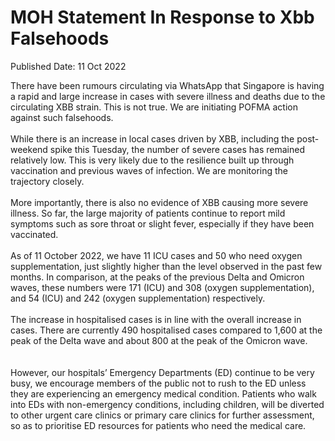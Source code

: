 <html>
    <meta http-equiv="Content-Type" content="text/html; charset=utf-8"/>
    <meta charset="utf-8"/>
    <title>MOH Statement In Response to Xbb Falsehoods</title>
    <body><h1>MOH Statement In Response to Xbb Falsehoods</h1>
    <p>Published Date: 11 Oct 2022</p> <p>There have been rumours circulating via WhatsApp that Singapore is having a rapid and large increase in cases with severe illness and deaths due to the circulating XBB strain.&nbsp;This is not true. We are initiating POFMA action against such falsehoods. <br><br>While there is an increase in local cases driven by XBB, including the post-weekend spike this Tuesday, the number of severe cases has remained relatively low. This is very likely due to the resilience built up through vaccination and previous waves of infection. We are monitoring the trajectory closely. <br><br>More importantly, there is also no evidence of XBB causing more severe illness. So far, the large majority of patients continue to report mild symptoms such as sore throat or slight fever, especially if they have been vaccinated. <br><br>As of 11 October 2022, we have 11 ICU cases and 50 who need oxygen supplementation, just slightly higher than the level observed in the past few months. In comparison, at the peaks of the previous Delta and Omicron waves, these numbers were 171 (ICU) and 308 (oxygen supplementation), and 54 (ICU) and 242 (oxygen supplementation) respectively. <br><br>The increase in hospitalised cases is in line with the overall increase in cases. There are currently 490 hospitalised cases compared to 1,600 at the peak of the Delta wave and about 800 at the peak of the Omicron wave.&nbsp; &nbsp; &nbsp; &nbsp; &nbsp; &nbsp;<br><br>However, our hospitals’ Emergency Departments (ED) continue to be very busy, we encourage members of the public not to rush to the ED unless they are experiencing an emergency medical condition. Patients who walk into EDs with non-emergency conditions, including children, will be diverted to other urgent care clinics or primary care clinics for further assessment, so as to prioritise ED resources for patients who need the medical care.</p></body>
</html>